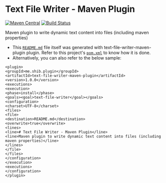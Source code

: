 # Text File Writer - Maven Plugin
[![Maven Central](https://maven-badges.herokuapp.com/maven-central/me.shib.plugin/text-file-writer-maven-plugin/badge.svg)](https://maven-badges.herokuapp.com/maven-central/me.shib.plugin/text-file-writer-maven-plugin)
[![Build Status](https://gitlab.com/shibme/text-file-writer-maven-plugin/badges/master/pipeline.svg)](https://gitlab.com/shibme/text-file-writer-maven-plugin/pipelines)

Maven plugin to write dynamic text content into files (including maven properties)

* This [`README.md`](README.md) file itself was generated with text-file-writer-maven-plugin plugin. Refer to this project's [`pom.xml`](pom.xml) to know how it is done.
* Alternatively, you can also refer to the below sample:
```
<plugin>
<groupId>me.shib.plugin</groupId>
<artifactId>text-file-writer-maven-plugin</artifactId>
<version>1.0.0</version>
<executions>
<execution>
<phase>install</phase>
<goals><goal>text-file-writer</goal></goals>
<configuration>
<charset>UTF-8</charset>
<files>
<file>
<destination>README.md</destination>
<overwrite>true</overwrite>
<lines>
<line># Text File Writer - Maven Plugin</line>
<line>Maven plugin to write dynamic text content into files (including maven properties)</line>
</lines>
</file>
</files>
</configuration>
</execution>
<executions>
</configuration>
</plugin>
```